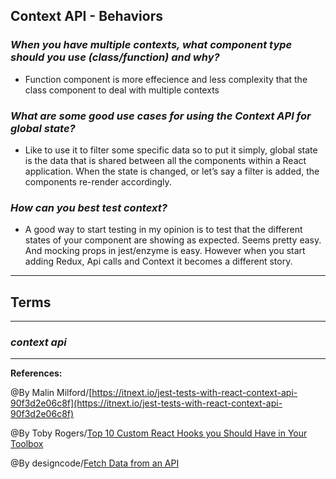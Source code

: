 ## **Context API - Behaviors**


### ***When you have multiple contexts, what component type should you use (class/function) and why?***

- Function component is more effecience and less complexity that the class component to deal with multiple contexts

### ***What are some good use cases for using the Context API for global state?***

- Like to use it to filter some specific data so to put it simply, global state is the data that is shared between all the components within a React application. When the state is changed, or let’s say a filter is added, the components re-render accordingly. 

### ***How can you best test context?***

- A good way to start testing in my opinion is to test that the different states of your component are showing as expected. Seems pretty easy. And mocking props in jest/enzyme is easy. However when you start adding Redux, Api calls and Context it becomes a different story.



-----------------------------------------------


## **Terms**


-----------------------------------------------

### ***context api***


-------------------------------------------------------------



**References:**

@By Malin Milford/[https://itnext.io/jest-tests-with-react-context-api-90f3d2e06c8f](https://itnext.io/jest-tests-with-react-context-api-90f3d2e06c8f) 

@By Toby Rogers/[Top 10 Custom React Hooks you Should Have in Your Toolbox](https://reactjs.org/docs/context.html)

@By designcode/[Fetch Data from an API](https://designcode.io/react-hooks-handbook-fetch-data-from-an-api)

